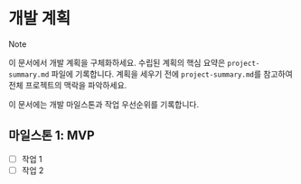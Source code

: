 # 개발 계획

> [!NOTE]
> 이 문서에서 개발 계획을 구체화하세요. 수립된 계획의 핵심 요약은 `project-summary.md` 파일에 기록합니다. 계획을 세우기 전에 `project-summary.md`를 참고하여 전체 프로젝트의 맥락을 파악하세요.

이 문서에는 개발 마일스톤과 작업 우선순위를 기록합니다.

## 마일스톤 1: MVP
- [ ] 작업 1
- [ ] 작업 2

